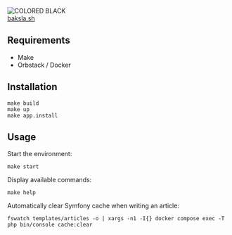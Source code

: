 ![COLORED BLACK](https://github.com/user-attachments/assets/cdb3306a-baa2-4eac-aa92-9e8a5c5a0871)  
[baksla.sh](https://baksla.sh/)

## Requirements

- Make
- Orbstack / Docker

## Installation

```shell
make build
make up
make app.install
```

## Usage

Start the environment:
```shell
make start
```

Display available commands:
```shell
make help
```

Automatically clear Symfony cache when writing an article:
```shell
fswatch templates/articles -o | xargs -n1 -I{} docker compose exec -T php bin/console cache:clear
```

